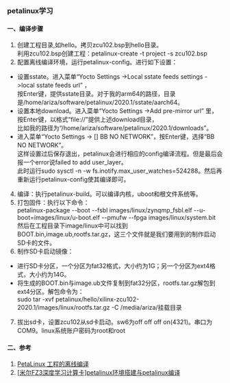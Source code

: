 ### petalinux学习

#### 一、编译步骤

1. 创建工程目录,如hello。拷贝zcu102.bsp到hello目录。  
   利用zcu102.bsp创建工程：petalinux-create -t project -s zcu102.bsp
2. 配置离线编译环境，运行petalinux-config。进行如下设置：
*  设置sstate。进入菜单“Yocto Settings ->Local sstate feeds settings ->local sstate feeds url” ，  
   按Enter键，提供sstate目录。对于我的arm64的路径，目录是/home/ariza/software/petalinux/2020.1/sstate/aarch64。   
*  设置本地download。进入菜单“Yocto Settings ->Add pre-mirror url” 里，按Enter键，以格式“file://”提供上述download目录，   
   比如我的路径为“/home/ariza/software/petalinux/2020.1/downloads”。   
*  进入菜单“Yocto Settings -> [] BB NO NETWORK”，按Enter键，选择“BB NO NETWORK”。  
这样设置过后保存退出，petalinux会进行相应的config编译流程。但是最后会报一个error说failed to add user_layer。  
此时运行sudo sysctl -n -w fs.inotify.max_user_watches=524288。然后再重新运行petalinux-config使其编译即可。
4. 编译：执行petalinux-build。可以编译内核，uboot和根文件系统等。
5. 打包固件：执行以下命令：   
   petalinux-package --boot --fsbl images/linux/zynqmp_fsbl.elf --u-boot=images/linux/u-boot.elf --pmufw --fpga images/linux/system.bit   
   然后在工程目录下image/linux中可以找到BOOT.bin,image.ub,rootfs.tar.gz，这三个文件就是我们要用到的制作启动SD卡的文件。
6. 制作SD卡启动镜像：
*  进行SD卡分区，一个分区为fat32格式，大小约为1G；另一个分区为ext4格式，大小约为14G。  
*  将生成的BOOT.bin与image.ub文件复制到fat32分区，rootfs.tar.gz解包到ext4分区。解包命令为：  
   sudo tar -xvf petalinux/hello/xilinx-zcu102-2020.1/images/linux/rootfs.tar.gz -C /media/ariza/挂载目录
7. 拔出sd卡，设置zcu102从sd卡启动。sw6为off off off on(4321)。串口为COM9。linux系统账户密码为root和root   
#### 二、参考
1. [PetaLinux 工程的离线编译](https://www.cnblogs.com/hankfu/p/14074595.html)
2. [[米尔FZ3深度学习计算卡]petalinux环境搭建与petalinux编译](https://www.cirmall.com/bbs/thread-197656-1-1.html)


​     

   
